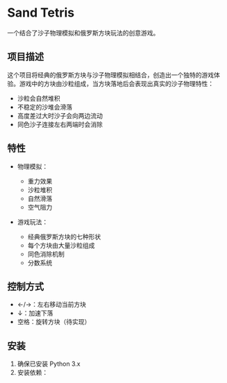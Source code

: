 # Sand Tetris

一个结合了沙子物理模拟和俄罗斯方块玩法的创意游戏。

## 项目描述

这个项目将经典的俄罗斯方块与沙子物理模拟相结合，创造出一个独特的游戏体验。游戏中的方块由沙粒组成，当方块落地后会表现出真实的沙子物理特性：
- 沙粒会自然堆积
- 不稳定的沙堆会滑落
- 高度差过大时沙子会向两边流动
- 同色沙子连接左右两端时会消除

## 特性

- 物理模拟：
  - 重力效果
  - 沙粒堆积
  - 自然滑落
  - 空气阻力
  
- 游戏玩法：
  - 经典俄罗斯方块的七种形状
  - 每个方块由大量沙粒组成
  - 同色消除机制
  - 分数系统

## 控制方式

- ←/→：左右移动当前方块
- ↓：加速下落
- 空格：旋转方块（待实现）

## 安装

1. 确保已安装 Python 3.x
2. 安装依赖： 